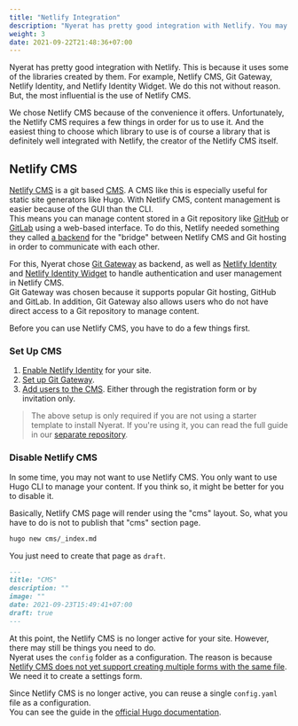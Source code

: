 ```yaml
---
title: "Netlify Integration"
description: "Nyerat has pretty good integration with Netlify. You may want to know why we did it."
weight: 3
date: 2021-09-22T21:48:36+07:00
---
```


Nyerat has pretty good integration with Netlify. This is because it uses some of
the libraries created by them. For example, Netlify CMS, Git Gateway, Netlify
Identity, and Netlify Identity Widget. We do this not without reason. But, the
most influential is the use of Netlify CMS.

We chose Netlify CMS because of the convenience it offers. Unfortunately, the
Netlify CMS requires a few things in order for us to use it. And the easiest
thing to choose which library to use is of course a library that is definitely
well integrated with Netlify, the creator of the Netlify CMS itself.

## Netlify CMS

[Netlify CMS](https://www.netlifycms.org/) is a git based
[CMS](https://en.wikipedia.org/wiki/Content_management_system). A CMS like this
is especially useful for static site generators like Hugo. With Netlify CMS,
content management is easier because of the GUI than the CLI.  
This means you can manage content stored in a Git repository like
[GitHub](https://github.com) or [GitLab](https://gitlab.com) using a web-based
interface. To do this, Netlify needed something they called
[a backend](https://www.netlifycms.org/docs/backends-overview) for the "bridge"
between Netlify CMS and Git hosting in order to communicate with each other.

For this, Nyerat chose
[Git Gateway](https://www.netlifycms.org/docs/git-gateway-backend/) as backend,
as well as [Netlify Identity](https://www.netlify.com/docs/identity/) and
[Netlify Identity Widget](https://github.com/netlify/netlify-identity-widget) to
handle authentication and user management in Netlify CMS.  
Git Gateway was chosen because it supports popular Git hosting, GitHub and
GitLab. In addition, Git Gateway also allows users who do not have direct access
to a Git repository to manage content.

Before you can use Netlify CMS, you have to do a few things first.

### Set Up CMS

1. [Enable Netlify Identity](https://docs.netlify.com/visitor-access/identity/#enable-identity-in-the-ui)
   for your site.
2. [Set up Git Gateway](https://docs.netlify.com/visitor-access/git-gateway/#setup-and-settings).
3. [Add users to the CMS](https://docs.netlify.com/visitor-access/identity/registration-login/#add-identity-users).
   Either through the registration form or by invitation only.

> The above setup is only required if you are not using a starter template to
> install Nyerat.
> If you're using it, you can read the full guide in our
> [separate repository](https://github.com/datakrama/nyerat-hugo-theme-starter).

### Disable Netlify CMS

In some time, you may not want to use Netlify CMS. You only want to use Hugo CLI
to manage your content. If you think so, it might be better for you to disable
it.

Basically, Netlify CMS page will render using the "cms" layout. So, what you
have to do is not to publish that "cms" section page.

```bash
hugo new cms/_index.md
```

You just need to create that page as `draft`.

```md
---
title: "CMS"
description: ""
image: ""
date: 2021-09-23T15:49:41+07:00
draft: true
---
```

At this point, the Netlify CMS is no longer active for your site. However, there may still be things you need to do.  
Nyerat uses the `config` folder as a configuration. The reason is because
[Netlify CMS does not yet support creating multiple forms with the same file](https://github.com/netlify/netlify-cms/issues/4518). We need it to create a settings
form.

Since Netlify CMS is no longer active, you can reuse a single `config.yaml` file
as a configuration.  
You can see the guide in the
[official Hugo documentation](https://gohugo.io/getting-started/configuration/#configuration-directory).

